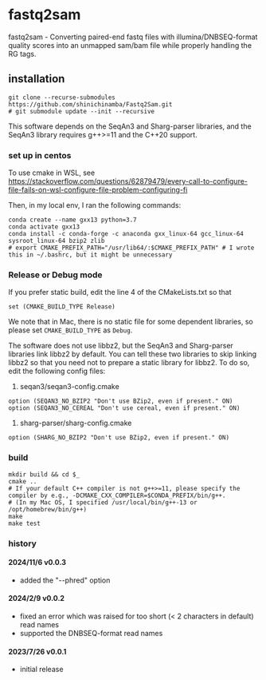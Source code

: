 # fastq2sam

fastq2sam - Converting paired-end fastq files with illumina/DNBSEQ-format quality scores into an unmapped sam/bam file while properly handling the RG tags.

## installation

```
git clone --recurse-submodules https://github.com/shinichinamba/Fastq2Sam.git
# git submodule update --init --recursive
```
This software depends on the SeqAn3 and Sharg-parser libraries, and the SeqAn3 library requires g++>=11 and the C++20 support.

### set up in centos

To use cmake in WSL, see https://stackoverflow.com/questions/62879479/every-call-to-configure-file-fails-on-wsl-configure-file-problem-configuring-fi

Then, in my local env, I ran the following commands:
```
conda create --name gxx13 python=3.7 
conda activate gxx13
conda install -c conda-forge -c anaconda gxx_linux-64 gcc_linux-64 sysroot_linux-64 bzip2 zlib
# export CMAKE_PREFIX_PATH="/usr/lib64/:$CMAKE_PREFIX_PATH" # I wrote this in ~/.bashrc, but it might be unnecessary
```

### Release or Debug mode

If you prefer static build, edit the line 4 of the CMakeLists.txt so that
```
set (CMAKE_BUILD_TYPE Release)
```

We note that in Mac, there is no static file for some dependent libraries, so please set `CMAKE_BUILD_TYPE` as `Debug`.

The software does not use libbz2, but the SeqAn3 and Sharg-parser libraries link libbz2 by default.
You can tell these two libraries to skip linking libbz2 so that you need not to prepare a static library for libbz2.
To do so, edit the following config files:

1. seqan3/seqan3-config.cmake
```
option (SEQAN3_NO_BZIP2 "Don't use BZip2, even if present." ON)
option (SEQAN3_NO_CEREAL "Don't use cereal, even if present." ON)
```

1. sharg-parser/sharg-config.cmake
```
option (SHARG_NO_BZIP2 "Don't use BZip2, even if present." ON)
```


### build

```
mkdir build && cd $_
cmake .. 
# If your default C++ compiler is not g++>=11, please specify the compiler by e.g., -DCMAKE_CXX_COMPILER=$CONDA_PREFIX/bin/g++.
# (In my Mac OS, I specified /usr/local/bin/g++-13 or /opt/homebrew/bin/g++)
make
make test
```

### history

#### 2024/11/6 v0.0.3
* added the "--phred" option

#### 2024/2/9 v0.0.2
* fixed an error which was raised for too short (< 2 characters in default) read names
* supported the DNBSEQ-format read names

#### 2023/7/26 v0.0.1
* initial release